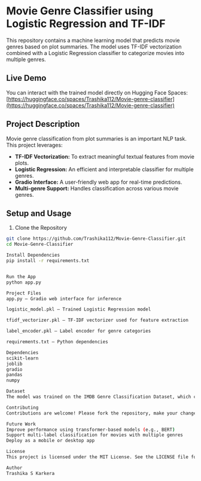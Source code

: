 # Movie Genre Classifier using Logistic Regression and TF-IDF

This repository contains a machine learning model that predicts movie genres based on plot summaries. The model uses TF-IDF vectorization combined with a Logistic Regression classifier to categorize movies into multiple genres.

## Live Demo

You can interact with the trained model directly on Hugging Face Spaces:  
[https://huggingface.co/spaces/Trashika112/Movie-genre-classifier](https://huggingface.co/spaces/Trashika112/Movie-genre-classifier)

## Project Description

Movie genre classification from plot summaries is an important NLP task. This project leverages:

- **TF-IDF Vectorization:** To extract meaningful textual features from movie plots.  
- **Logistic Regression:** An efficient and interpretable classifier for multiple genres.  
- **Gradio Interface:** A user-friendly web app for real-time predictions.  
- **Multi-genre Support:** Handles classification across various movie genres.

## Setup and Usage

1. Clone the Repository  
```bash
git clone https://github.com/Trashika112/Movie-Genre-Classifier.git  
cd Movie-Genre-Classifier

Install Dependencies
pip install -r requirements.txt


Run the App
python app.py

Project Files
app.py — Gradio web interface for inference

logistic_model.pkl — Trained Logistic Regression model

tfidf_vectorizer.pkl — TF-IDF vectorizer used for feature extraction

label_encoder.pkl — Label encoder for genre categories

requirements.txt — Python dependencies

Dependencies
scikit-learn
joblib
gradio
pandas
numpy

Dataset
The model was trained on the IMDB Genre Classification Dataset, which contains movie plot summaries and genre labels.

Contributing
Contributions are welcome! Please fork the repository, make your changes, and submit a pull request. Follow the code of conduct.

Future Work
Improve performance using transformer-based models (e.g., BERT)
Support multi-label classification for movies with multiple genres
Deploy as a mobile or desktop app

License
This project is licensed under the MIT License. See the LICENSE file for details.

Author
Trashika S Karkera
